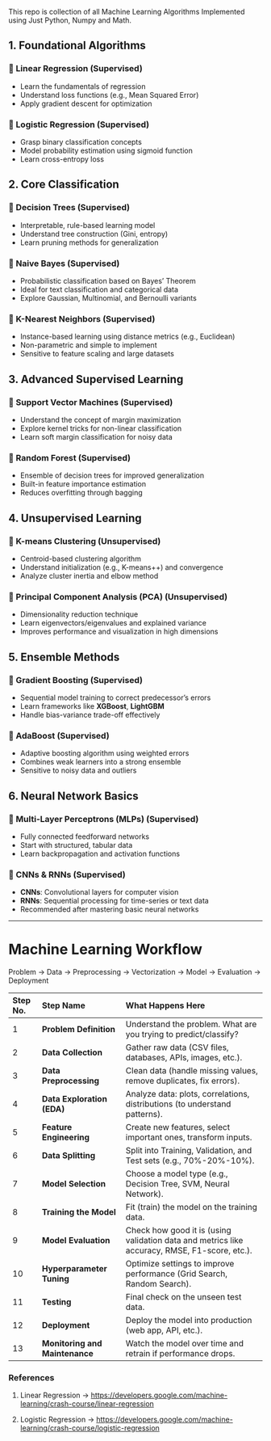 This repo is collection of all Machine Learning Algorithms Implemented using Just Python, Numpy and Math.


## 1. Foundational Algorithms

### 🔹 Linear Regression (Supervised)
- Learn the fundamentals of regression
- Understand loss functions (e.g., Mean Squared Error)
- Apply gradient descent for optimization

### 🔹 Logistic Regression (Supervised)
- Grasp binary classification concepts
- Model probability estimation using sigmoid function
- Learn cross-entropy loss



## 2. Core Classification

### 🔹 Decision Trees (Supervised)
- Interpretable, rule-based learning model
- Understand tree construction (Gini, entropy)
- Learn pruning methods for generalization

### 🔹 Naive Bayes (Supervised)
- Probabilistic classification based on Bayes’ Theorem
- Ideal for text classification and categorical data
- Explore Gaussian, Multinomial, and Bernoulli variants

### 🔹 K-Nearest Neighbors (Supervised)
- Instance-based learning using distance metrics (e.g., Euclidean)
- Non-parametric and simple to implement
- Sensitive to feature scaling and large datasets



## 3. Advanced Supervised Learning

### 🔹 Support Vector Machines (Supervised)
- Understand the concept of margin maximization
- Explore kernel tricks for non-linear classification
- Learn soft margin classification for noisy data

### 🔹 Random Forest (Supervised)
- Ensemble of decision trees for improved generalization
- Built-in feature importance estimation
- Reduces overfitting through bagging


## 4. Unsupervised Learning

### 🔹 K-means Clustering (Unsupervised)
- Centroid-based clustering algorithm
- Understand initialization (e.g., K-means++) and convergence
- Analyze cluster inertia and elbow method

### 🔹 Principal Component Analysis (PCA) (Unsupervised)
- Dimensionality reduction technique
- Learn eigenvectors/eigenvalues and explained variance
- Improves performance and visualization in high dimensions



## 5. Ensemble Methods

### 🔹 Gradient Boosting (Supervised)
- Sequential model training to correct predecessor’s errors
- Learn frameworks like **XGBoost**, **LightGBM**
- Handle bias-variance trade-off effectively

### 🔹 AdaBoost (Supervised)
- Adaptive boosting algorithm using weighted errors
- Combines weak learners into a strong ensemble
- Sensitive to noisy data and outliers


## 6. Neural Network Basics

### 🔹 Multi-Layer Perceptrons (MLPs) (Supervised)
- Fully connected feedforward networks
- Start with structured, tabular data
- Learn backpropagation and activation functions

### 🔹 CNNs & RNNs (Supervised)
- **CNNs**: Convolutional layers for computer vision
- **RNNs**: Sequential processing for time-series or text data
- Recommended after mastering basic neural networks

---


# Machine Learning Workflow

Problem → Data → Preprocessing → Vectorization → Model → Evaluation → Deployment



| Step No. | Step Name | What Happens Here |
|:---|:---|:---|
| 1 | **Problem Definition** | Understand the problem. What are you trying to predict/classify? |
| 2 | **Data Collection** | Gather raw data (CSV files, databases, APIs, images, etc.). |
| 3 | **Data Preprocessing** | Clean data (handle missing values, remove duplicates, fix errors). |
| 4 | **Data Exploration (EDA)** | Analyze data: plots, correlations, distributions (to understand patterns). |
| 5 | **Feature Engineering** | Create new features, select important ones, transform inputs. |
| 6 | **Data Splitting** | Split into Training, Validation, and Test sets (e.g., 70%-20%-10%). |
| 7 | **Model Selection** | Choose a model type (e.g., Decision Tree, SVM, Neural Network). |
| 8 | **Training the Model** | Fit (train) the model on the training data. |
| 9 | **Model Evaluation** | Check how good it is (using validation data and metrics like accuracy, RMSE, F1-score, etc.). |
| 10 | **Hyperparameter Tuning** | Optimize settings to improve performance (Grid Search, Random Search). |
| 11 | **Testing** | Final check on the unseen test data. |
| 12 | **Deployment** | Deploy the model into production (web app, API, etc.). |
| 13 | **Monitoring and Maintenance** | Watch the model over time and retrain if performance drops. |



### References 

1. Linear Regression -> https://developers.google.com/machine-learning/crash-course/linear-regression


2. Logistic Regression -> https://developers.google.com/machine-learning/crash-course/logistic-regression